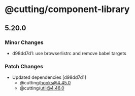# @cutting/component-library

## 5.20.0

### Minor Changes

- d98dd7d1: use browserlistrc and remove babel targets

### Patch Changes

- Updated dependencies [d98dd7d1]
  - @cutting/hooks@4.45.0
  - @cutting/util@4.46.0
